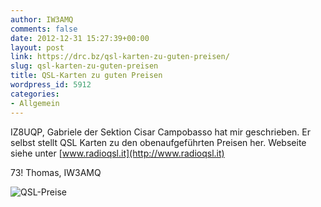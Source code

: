 ```yaml
---
author: IW3AMQ
comments: false
date: 2012-12-31 15:27:39+00:00
layout: post
link: https://drc.bz/qsl-karten-zu-guten-preisen/
slug: qsl-karten-zu-guten-preisen
title: QSL-Karten zu guten Preisen
wordpress_id: 5912
categories:
- Allgemein
---
```


IZ8UQP, Gabriele der Sektion Cisar Campobasso hat mir geschrieben. Er selbst stellt QSL Karten zu den obenaufgeführten Preisen her. Webseite siehe unter [www.radioqsl.it](http://www.radioqsl.it)

73! Thomas, IW3AMQ

![QSL-Preise](https://drc.bz/wp-content/uploads/2012/12/QSL-Preise1.jpg)
